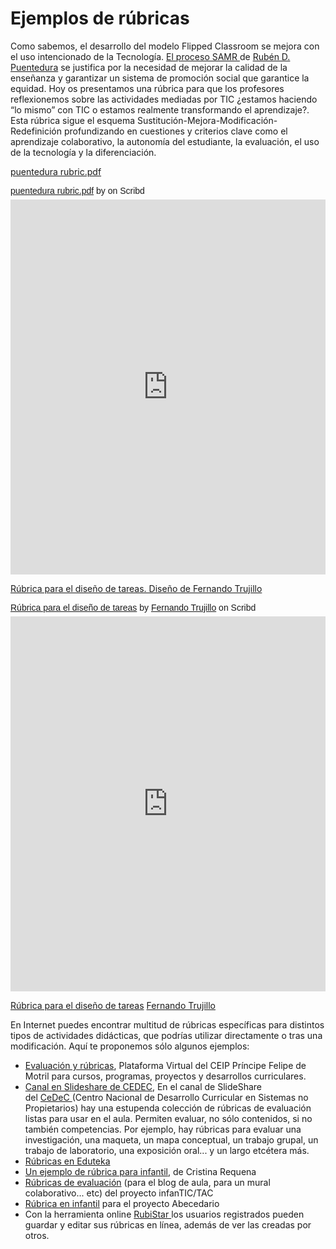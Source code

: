 # Ejemplos de rúbricas

Como sabemos, el desarrollo del modelo Flipped Classroom se mejora con el uso intencionado de la Tecnología. [El proceso SAMR ](http://www.theflippedclassroom.es/tag/samr/)de [Rubén D. Puentedura](http://www.hippasus.com/rrpweblog/) se justifica por la necesidad de mejorar la calidad de la enseñanza y garantizar un sistema de promoción social que garantice la equidad. Hoy os presentamos una rúbrica para que los profesores reflexionemos sobre las actividades mediadas por TIC ¿estamos haciendo “lo mismo” con TIC o estamos realmente transformando el aprendizaje?. Esta rúbrica sigue el esquema Sustitución-Mejora-Modificación-Redefinición profundizando en cuestiones y criterios clave como el aprendizaje colaborativo, la autonomía del estudiante, la evaluación, el uso de la tecnología y la diferenciación.

[puentedura rubric.pdf](http://www.scribd.com/doc/215661100)

<p  style="   margin: 12px auto 6px auto;   font-family: Helvetica,Arial,Sans-serif;   font-style: normal;   font-variant: normal;   font-weight: normal;   font-size: 14px;   line-height: normal;   font-size-adjust: none;   font-stretch: normal;   -x-system-font: none;   display: block;"   ><a title="View puentedura rubric.pdf on Scribd" href="https://www.scribd.com/embeds/215661100/content#from_embed"  style="text-decoration: underline;">puentedura rubric.pdf</a> by <a title="View 's profile on Scribd" href="undefined#from_embed"  style="text-decoration: underline;"></a> on Scribd</p><iframe class="scribd_iframe_embed" title="puentedura rubric.pdf" src="https://www.scribd.com/embeds/215661100/content?start_page=1&view_mode=scroll&show_recommendations=true&access_key=key-1vctvr40ta7belea3olh" data-auto-height="true" data-aspect-ratio="null" scrolling="no" width="100%" height="600" frameborder="0"></iframe>

[Rúbrica para el diseño de tareas. Diseño de Fernando Trujillo](https://www.scribd.com/doc/47688739/Rubrica-para-el-diseno-de-tareas)

<p  style=" margin: 12px auto 6px auto; font-family: Helvetica,Arial,Sans-serif; font-style: normal; font-variant: normal; font-weight: normal; font-size: 14px; line-height: normal; font-size-adjust: none; font-stretch: normal; -x-system-font: none; display: block;">   <a title="View Rúbrica para el diseño de tareas on Scribd" href="https://www.scribd.com/doc/47688739/Rubrica-para-el-diseno-de-tareas#from_embed"  style="text-decoration: underline;" >Rúbrica para el diseño de tareas</a> by <a title="View Fernando Trujillo's profile on Scribd" href="https://es.scribd.com/user/32012931/Fernando-Trujillo#from_embed"  style="text-decoration: underline;" >Fernando Trujillo</a> on Scribd</p><iframe class="scribd_iframe_embed" title="Rúbrica para el diseño de tareas" src="https://www.scribd.com/embeds/47688739/content?start_page=1&view_mode=scroll&access_key=key-zdln5mel7j791kn7lao&show_recommendations=true" data-auto-height="false" data-aspect-ratio="0.75" scrolling="no" id="doc_55986" width="100%" height="600" frameborder="0"></iframe>

[Rúbrica para el diseño de tareas](https://es.scribd.com/doc/47688739/Rubrica-para-el-diseno-de-tareas#from_embed) [Fernando Trujillo](https://www.scribd.com/user/32012931/Fernando-Trujillo)

En Internet puedes encontrar multitud de rúbricas específicas para distintos tipos de actividades didácticas, que podrías utilizar directamente o tras una modificación. Aquí te proponemos sólo algunos ejemplos:

*   [Evaluación y rúbricas](http://ceipprincipefelipe.net/aulavirtual/course/view.php?id=11), Plataforma Virtual del CEIP Príncipe Felipe de Motril para cursos, programas, proyectos y desarrollos curriculares.
*   [Canal en Slideshare de CEDEC](http://www.slideshare.net/cedecite/documents), En el canal de SlideShare del [CeDeC ](http://cedec.ite.educacion.es/es/conocenos)(Centro Nacional de Desarrollo Curricular en Sistemas no Propietarios) hay una estupenda colección de rúbricas de evaluación listas para usar en el aula. Permiten evaluar, no sólo contenidos, si no también competencias. Por ejemplo, hay rúbricas para evaluar una investigación, una maqueta, un mapa conceptual, un trabajo grupal, un trabajo de laboratorio, una exposición oral... y un largo etcétera más.
*   [Rúbricas en Eduteka](http://www.eduteka.org/tag/inicio/rubricas/1)
*   [Un ejemplo de rúbrica para infantil](http://es.slideshare.net/Crisreque/rubrica-31707108), de Cristina Requena
*   [Rúbricas de evaluación](http://olmedarein7.wix.com/proyectotic#!get_involved/c8k2) (para el blog de aula, para un mural colaborativo... etc) del proyecto infanTIC/TAC
*   [Rúbrica en infantil](http://cfpfp.blogspot.com.es/2014/02/rubrica-en-infantil.html) para el proyecto Abecedario
*   Con la herramienta online [RubiStar ](http://rubistar.4teachers.org/)los usuarios registrados pueden guardar y editar sus rúbricas en línea, además de ver las creadas por otros.